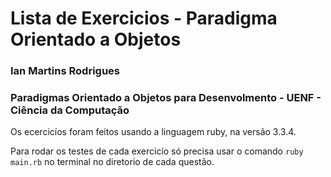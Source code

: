 # Lista de Exercicios - Paradigma Orientado a Objetos
### Ian Martins Rodrigues
### Paradigmas Orientado a Objetos para Desenvolmento - UENF - Ciência da Computação
 Os ecercicíos foram feitos usando a linguagem ruby, na versão 3.3.4.

 Para rodar os testes de cada exercicío só precisa usar o comando `ruby main.rb` no terminal no diretorio de cada questão.
